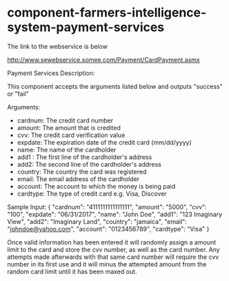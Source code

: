 component-farmers-intelligence-system-payment-services
======================================================


The link to the webservice is below

http://www.sewebservice.somee.com/Payment/CardPayment.asmx


Payment Services
Description:

This component accepts the arguments listed below and outputs "success" or "fail"


Arguments:

-	cardnum: The credit card number
-	amount: The amount that is credited
-	cvv: The credit card verification value
-	expdate: The expiration date of the credit card (mm/dd/yyyy)
-	name: The name of the cardholder
-	add1 : The first line of the cardholder's address
-	add2: The second line of the cardholder's address
-	country: The country the card was registered
-	email: The email address of the cardholder
-	account: The account to which the money is being paid
-	cardtype: The type of credit card e.g. Visa, Discover

Sample Input:
{
      "cardnum": "4111111111111111",
      "amount": "5000",
      "cvv": "100",
      "expdate": "06/31/2017",
      "name": "John Doe",
      "add1": "123 Imaginary View",
      "add2": "Imaginary Land",
      "country": "jamaica",
      "email": "johndoe@yahoo.com",
      "account": "0123456789",
      "cardtype": "Visa"
}

Once valid information has been entered it will randomly assign a amount limit to the card and store the cvv number, as well as the card number. Any attempts made afterwards with that same card number will require the cvv number in its first use and it will minus the attempted amount from the random card limit until it has been maxed out.

